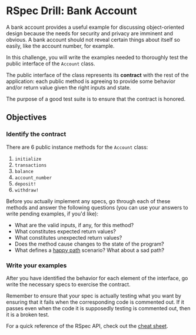 # RSpec Drill: Bank Account

A bank account provides a useful example for discussing object-oriented design because the needs for security and privacy are imminent and obvious.  A bank account should not reveal certain things about itself so easily, like the account number, for example.

In this challenge, you will write the examples needed to thoroughly test the public interface of the `Account` class.

The public interface of the class represents its **contract** with the rest of the application: each public method is agreeing to provide some behavior and/or return value given the right inputs and state.

The purpose of a good test suite is to ensure that the contract is honored.

## Objectives

### Identify the contract

There are 6 public instance methods for the `Account` class:

1. `initialize`
2. `transactions`
3. `balance`
4. `account_number`
5. `deposit!`
6. `withdraw!`

Before you actually implement any specs, go through each of these methods and answer the following questions (you can use your answers to write pending examples, if you'd like):

- What are the valid inputs, if any, for this method?
- What constitutes expected return values?
- What constitutes unexpected return values?
- Does the method cause changes to the state of the program?
- What defines a [happy path](http://en.wikipedia.org/wiki/Happy_path) scenario?  What about a sad path?

### Write your examples

After you have identified the behavior for each element of the interface, go write the necessary specs to exercise the contract.

Remember to ensure that your spec is actually testing what you want by ensuring that it fails when the corresponding code is commented out.  If it passes even when the code it is supposedly testing is commented out, then it is a broken test.

For a quick reference of the RSpec API, check out the [cheat sheet](http://cheat.errtheblog.com/s/rspec).
